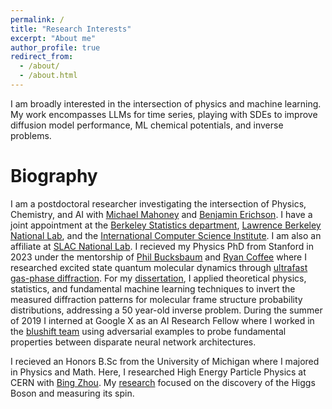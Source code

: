 ```yaml
---
permalink: /
title: "Research Interests"
excerpt: "About me"
author_profile: true
redirect_from: 
  - /about/
  - /about.html
---
```


I am broadly interested in the intersection of physics and machine learning.
My work encompasses LLMs for time series, playing with SDEs to improve diffusion model performance, ML chemical potentials, and inverse problems.


Biography
====

I am a postdoctoral researcher investigating the intersection of Physics, Chemistry, and AI with [Michael Mahoney](https://www.stat.berkeley.edu/~mmahoney/) and [Benjamin Erichson](https://www.benerichson.com/). 
I have a joint appointment at the [Berkeley Statistics department](https://statistics.berkeley.edu/), [Lawrence Berkeley National Lab](https://www.lbl.gov/), and the [International Computer Science Institute](https://www.icsi.berkeley.edu/icsi/). 
I am also an affiliate at [SLAC National Lab](https://www6.slac.stanford.edu/).
I recieved my Physics PhD from Stanford in 2023 under the mentorship of [Phil Bucksbaum](https://physics.stanford.edu/people/philip-bucksbaum) and [Ryan Coffee](https://profiles.stanford.edu/ryan-coffee) where I researched excited state quantum molecular dynamics through [ultrafast gas-phase diffraction](https://lcls.slac.stanford.edu/instruments/mev-ued). 
For my [dissertation](https://www.proquest.com/openview/b0faf8c1ab75235805be040f23ea621e/1?pq-origsite=gscholar&cbl=18750&diss=y), I applied theoretical physics, statistics, and fundamental machine learning techniques to invert the measured diffraction patterns for molecular frame structure probability distributions, addressing a 50 year-old inverse problem.
During the summer of 2019 I interned at Google X as an AI Research Fellow where I worked in the [blushift team](https://research.google/teams/blueshift/) using adversarial examples to probe fundamental properties between disparate neural network architectures.

I recieved an Honors B.Sc from the University of Michigan where I majored in Physics and Math.
Here, I researched High Energy Particle Physics at CERN with [Bing Zhou](https://lsa.umich.edu/physics/people/faculty/bzhou.html).
My [research](https://deepblue.lib.umich.edu/bitstream/handle/2027.42/107730/khegazy.pdf;sequence=1) focused on the discovery of the Higgs Boson and measuring its spin.